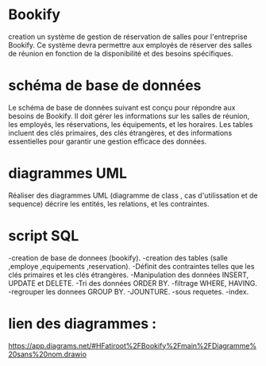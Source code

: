 #    Bookify
creation un système de gestion de réservation de salles pour l'entreprise Bookify. Ce système devra permettre aux employés de réserver des salles de réunion en fonction de la disponibilité et des besoins spécifiques.


#   schéma de base de données
Le schéma de base de données suivant est conçu pour répondre aux besoins de Bookify. Il doit gérer les informations sur les salles de réunion, les employés, les réservations, les équipements, et les horaires. Les tables incluent des clés primaires, des clés étrangères, et des informations essentielles pour garantir une gestion efficace des données.


#   diagrammes UML 
Réaliser des diagrammes UML (diagramme de class , cas d'utilissation et de sequence)
décrire les entités, les relations, et les contraintes.


# script SQL 
-creation de base de donnees (bookify).
-creation des tables (salle ,employe ,equipements ,reservation).
-Définit des contraintes telles que les clés primaires et les clés étrangères.
-Manipulation des données INSERT, UPDATE et DELETE.
-Tri des données ORDER BY.
-filtrage WHERE, HAVING.
-regrouper les donnees GROUP BY.
-JOUNTURE.
-sous requetes.
-index.



# lien des diagrammes :
https://app.diagrams.net/#HFatiroot%2FBookify%2Fmain%2FDiagramme%20sans%20nom.drawio

​
